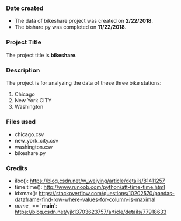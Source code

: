 ### Date created
* The data of bikeshare project was created on **2/22/2018**.
* The bishare.py was completed on **11/22/2018**.

### Project Title
The project title is **bikeshare**.

### Description
The project is for analyzing the data of these three bike stations:
1. Chicago
2. New York CITY
3. Washington

### Files used
* chicago.csv
* new_york_city.csv
* washington.csv
* bikeshare.py

### Credits
* iloc(): https://blog.csdn.net/w_weiying/article/details/81411257
* time.time(): http://www.runoob.com/python/att-time-time.html
* idxmax(): https://stackoverflow.com/questions/10202570/pandas-dataframe-find-row-where-values-for-column-is-maximal
* _name__ == '__main__': https://blog.csdn.net/yjk13703623757/article/details/77918633
